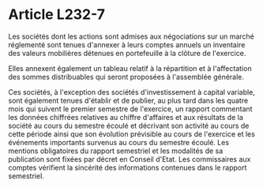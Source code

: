 # Article L232-7

Les sociétés dont les actions sont admises aux négociations sur un marché réglementé sont tenues d'annexer à leurs comptes annuels un inventaire des valeurs mobilières détenues en portefeuille à la clôture de l'exercice.

Elles annexent également un tableau relatif à la répartition et à l'affectation des sommes distribuables qui seront proposées à l'assemblée générale.

Ces sociétés, à l'exception des sociétés d'investissement à capital variable, sont également tenues d'établir et de publier, au plus tard dans les quatre mois qui suivent le premier semestre de l'exercice, un rapport commentant les données chiffrées relatives au chiffre d'affaires et aux résultats de la société au cours du semestre écoulé et décrivant son activité au cours de cette période ainsi que son évolution prévisible au cours de l'exercice et les événements importants survenus au cours du semestre écoulé. Les mentions obligatoires du rapport semestriel et les modalités de sa publication sont fixées par décret en Conseil d'Etat. Les commissaires aux comptes vérifient la sincérité des informations contenues dans le rapport semestriel.
